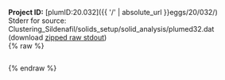 **Project ID:** [plumID:20.032]({{ '/' | absolute_url }}eggs/20/032/)  
Stderr for source:  Clustering_Sildenafil/solids_setup/solid_analysis/plumed32.dat   
(download [zipped raw stdout](plumed32.dat.plumed_master.stdout.txt.zip))  
{% raw %}
<pre>
</pre>
{% endraw %}
